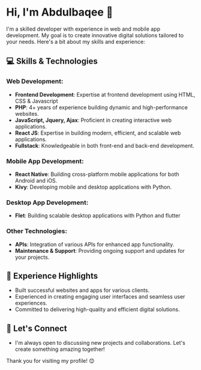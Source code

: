 # Hi, I'm Abdulbaqee 👋

I'm a skilled developer with experience in web and mobile app development. My goal is to create innovative digital solutions tailored to your needs. Here's a bit about my skills and experience:

## 💻 Skills & Technologies

### Web Development:

- **Frontend Development**: Expertise at frontend development using HTML, CSS & Javascript
- **PHP**: 4+ years of experience building dynamic and high-performance websites.
- **JavaScript, Jquery, Ajax**: Proficient in creating interactive web applications.
- **React JS**: Expertise in building modern, efficient, and scalable web applications.
- **Fullstack**: Knowledgeable in both front-end and back-end development.

### Mobile App Development:

- **React Native**: Building cross-platform mobile applications for both Android and iOS.
- **Kivy**: Developing mobile and desktop applications with Python.

### Desktop App Development:

- **Flet**: Building scalable desktop applications with Python and flutter

  
### Other Technologies:

- **APIs**: Integration of various APIs for enhanced app functionality.
- **Maintenance & Support**: Providing ongoing support and updates for your projects.

## 🌟 Experience Highlights

- Built successful websites and apps for various clients.
- Experienced in creating engaging user interfaces and seamless user experiences.
- Committed to delivering high-quality and efficient digital solutions.

## 🤝 Let's Connect

- I'm always open to discussing new projects and collaborations. Let's create something amazing together!

Thank you for visiting my profile! 😊
